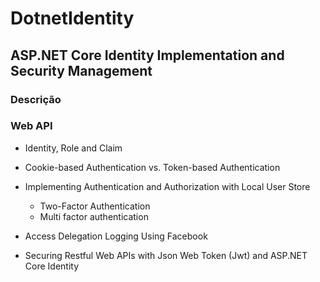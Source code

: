 # DotnetIdentity

## ASP.NET Core Identity Implementation and Security Management

### Descrição

### Web API 
- Identity, Role and Claim

- Cookie-based Authentication vs. Token-based Authentication

- Implementing  Authentication and Authorization with  Local User Store

  - Two-Factor Authentication
  - Multi factor authentication 

- Access Delegation Logging Using Facebook

- Securing Restful Web APIs with Json Web Token (Jwt) and ASP.NET Core Identity
###


